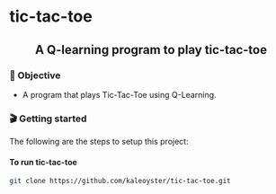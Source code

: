 # tic-tac-toe
<h2 align='center'>
        A Q-learning program to play tic-tac-toe
</h2>

### 🎯 Objective
- A program that plays Tic-Tac-Toe using Q-Learning. 

### 🎬 Getting started
The following are the steps to setup this project:

####  To run tic-tac-toe

```zsh
git clone https://github.com/kaleoyster/tic-tac-toe.git
```

